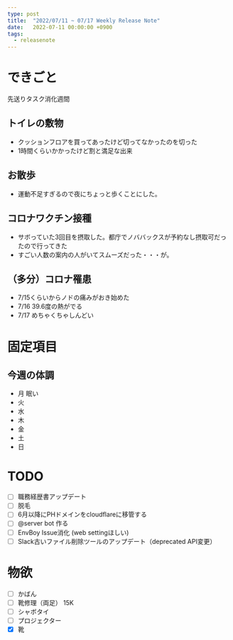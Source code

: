 ```yaml
---
type: post
title:  "2022/07/11 ~ 07/17 Weekly Release Note"
date:   2022-07-11 00:00:00 +0900
tags:
  - releasenote
---
```

# できごと

先送りタスク消化週間

## トイレの敷物

* クッションフロアを買ってあったけど切ってなかったのを切った
* 1時間くらいかかったけど割と満足な出来

## お散歩

* 運動不足すぎるので夜にちょっと歩くことにした。

## コロナワクチン接種

* サボっていた3回目を摂取した。都庁でノババックスが予約なし摂取可だったので行ってきた
* すごい人数の案内の人がいてスムーズだった・・・が。

## （多分）コロナ罹患

* 7/15くらいからノドの痛みがおき始めた
* 7/16 39.6度の熱がでる
* 7/17 めちゃくちゃしんどい

# 固定項目

## 今週の体調

* 月 眠い
* 火 
* 水
* 木
* 金 
* 土
* 日

# TODO 

- [ ] 職務経歴書アップデート
- [ ] 脱毛
- [ ] 6月以降にPHドメインをcloudflareに移管する
- [ ] @server bot 作る
- [ ] EnvBoy Issue消化 (web settingほしい)
- [ ] Slack古いファイル削除ツールのアップデート（deprecated API変更）

# 物欲

- [ ] かばん
- [ ] 靴修理（両足） 15K
- [ ] シャボタイ
- [ ] プロジェクター
- [x] 靴
